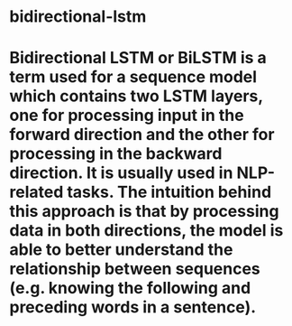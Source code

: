 # bidirectional-lstm
# Bidirectional LSTM or BiLSTM is a term used for a sequence model which contains two LSTM layers, one for processing input in the forward direction and the other for processing in the backward direction. It is usually used in NLP-related tasks. The intuition behind this approach is that by processing data in both directions, the model is able to better understand the relationship between sequences (e.g. knowing the following and preceding words in a sentence).
